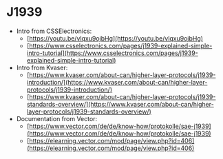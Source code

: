 # J1939

- Intro from CSSElectronics:
  - [https://youtu.be/vlqxu9ojbHg](https://youtu.be/vlqxu9ojbHg)
  - [https://www.csselectronics.com/pages/j1939-explained-simple-intro-tutorial](https://www.csselectronics.com/pages/j1939-explained-simple-intro-tutorial)
- Intro from Kvaser:
  - [https://www.kvaser.com/about-can/higher-layer-protocols/j1939-introduction/](https://www.kvaser.com/about-can/higher-layer-protocols/j1939-introduction/)
  - [https://www.kvaser.com/about-can/higher-layer-protocols/j1939-standards-overview/](https://www.kvaser.com/about-can/higher-layer-protocols/j1939-standards-overview/)
- Documentation from Vector:
  - [https://www.vector.com/de/de/know-how/protokolle/sae-j1939](https://www.vector.com/de/de/know-how/protokolle/sae-j1939)
  - [https://elearning.vector.com/mod/page/view.php?id=406](https://elearning.vector.com/mod/page/view.php?id=406)